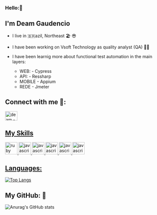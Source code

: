 ### Hello:👋
## I'm Deam Gaudencio
- I live in 🇧🇷azil, Northeast 🏖️ 😎
- I have been working on Vsoft Technology as quality analyst (QA) 👨‍💻 
- I have been learnig more about functional test automation in the main layers:
 
  -  WEB: -  Cypress
  -  API: - Ressharp
  -  MOBILE - Appium
  -  REDE - Jmeter

## Connect with me 🤙:
<a href="https://www.linkedin.com/in/deam-gaud%C3%AAncio-01bb3b114/" target = "_blank">
<img align= "center" alt="deam - linkedin" height = "30" width="40" src="https://cdn.jsdelivr.net/gh/devicons/devicon/icons/linkedin/linkedin-original.svg" style="max-width:100%;" 
</a>

 ## My Skills
<img src="https://cdn.jsdelivr.net/gh/devicons/devicon/icons/java/java-original-wordmark.svg" alt="ruby" width="40" height="40" style="max-width:100%;"></img>
<img src="https://cdn.jsdelivr.net/gh/devicons/devicon/icons/csharp/csharp-original.svg" alt="javascript" width="40" height="40" style="max-width:100%;"></img>
<img src="https://cdn.icon-icons.com/icons2/2108/PNG/512/javascript_icon_130900.png" alt="javascript" width="40" height="40" style="max-width:100%;"></img>
<img src="https://cdn.jsdelivr.net/gh/devicons/devicon/icons/git/git-plain-wordmark.svg" alt="javascript" width="40" height="40" style="max-width:100%;"></img>
<img src="https://cdn.icon-icons.com/icons2/2107/PNG/512/file_type_cypress_icon_130654.png" alt="javascript" width="40" height="40" style="max-width:100%;"></img>
<img src="https://e7.pngegg.com/pngimages/372/674/png-clipart-appium-test-automation-software-testing-selenium-calabash-purple-violet-thumbnail.png" alt="javascript" width="40" height="40" style="max-width:100%;"></img>





 
   ## Languages:  
  <p>
         
  [![Top Langs](https://github-readme-stats.vercel.app/api/top-langs/?username=deamgaudencioramos)](https://github.com/deamgaudencioramos/github-readme-stats)

## My GitHub: 🤟        
   ![Anurag's GitHub stats](https://github-readme-stats.vercel.app/api?username=deamgaudencioramos&show_icons=true&theme=radical)
   

  </p>
</a>

